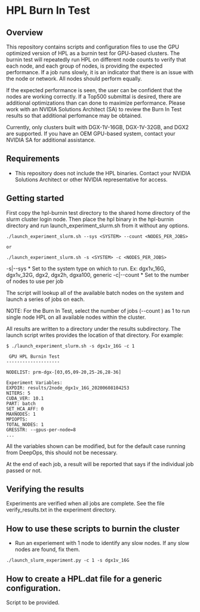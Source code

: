 # HPL Burn In Test

## Overview

This repository contains scripts and configuration files to use the GPU optimized version of HPL as a burnin test for GPU-based clusters.  The burnin test will repeatedly run HPL on different node counts to verify that each node, and each group of nodes, is providing the expected performance.  If a job runs slowly, it is an indicator that there is an issue with the node or network.  All nodes should perform equally.  

If the expected performance is seen, the user can be confident that the nodes are working correctly.  If a Top500 submittal is desired, there are additional optimizations than can done to maximize performance.  Please work with an NVIDIA Solutions Architect (SA) to review the Burn In Test results so that additional perfomance may be obtained.

Currently, only clusters built with DGX-1V-16GB, DGX-1V-32GB, and DGX2 are supported.  If you have an OEM GPU-based system, contact your NVIDIA SA for additional assistance.

## Requirements

- This repository does not include the HPL binaries.  Contact your NVIDIA Solutions Architect or other NVIDIA representative for access.

## Getting started

First copy the hpl-burnin test directory to the shared home directory of the slurm cluster login node. Then place the hpl binary in the hpl-burnin directory and run launch_experiment_slurm.sh from it without any options.

```
./launch_experiment_slurm.sh --sys <SYSTEM> --count <NODES_PER_JOBS> 

or

./launch_experiment_slurm.sh -s <SYSTEM> -c <NODES_PER_JOBS> 
```

   -s|--sys <SYSTEM>
        * Set to the system type on which to run.  Ex: dgx1v_16G, dgx1v_32G, dgx2, dgx2h, dgxa100, generic
    -c|--count <Count>
        * Set to the number of nodes to use per job


The script will lookup all of the available batch nodes on the system and launch a series of jobs on each.  

NOTE: For the Burn In Test, select the number of jobs (--count ) as 1 to run single node HPL on all available nodes within the cluster.

All results are written to a directory under the results subdirectory.  The launch script writes provides the location of that directory.  For example:

```
$ ./launch_experiment_slurm.sh -s dgx1v_16G -c 1

 GPU HPL Burnin Test
--------------------

NODELIST: prm-dgx-[03,05,09-20,25-26,28-36]

Experiment Variables:
EXPDIR: results/2node_dgx1v_16G_20200608104253
NITERS: 5
CUDA_VER: 10.1
PART: batch
SET_HCA_AFF: 0
MAXNODES: 1
MPIOPTS: 
TOTAL_NODES: 1
GRESSTR: --gpus-per-node=8
...
```

All the variables shown can be modified, but for the default case running from DeepOps, this should not be necessary.

At the end of each job, a result will be reported that says if the individual job passed or not.

## Verifying the results

Experiments are verified when all jobs are complete.  See the file verify_results.txt in the experiment directory.

## How to use these scripts to burnin the cluster
 * Run an experiement with 1 node to identify any slow nodes.  If any slow nodes are found, fix them.

```
./launch_slurm_experiment.py -c 1 -s dgx1v_16G
```

## How to create a HPL.dat file for a generic configuration.

Script to be provided.
